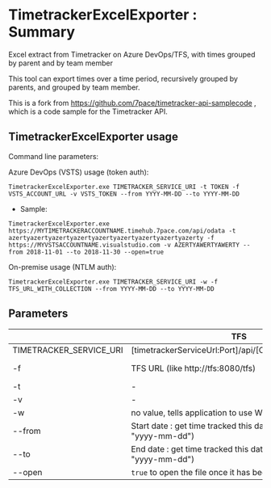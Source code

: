 TimetrackerExcelExporter : Summary
===================

Excel extract from Timetracker on Azure DevOps/TFS, with times grouped by parent and by team member


This tool can export times over a time period, recursively grouped by parents, and grouped by team member.

This is a fork from https://github.com/7pace/timetracker-api-samplecode , which is a code sample for the Timetracker API.

## TimetrackerExcelExporter usage

Command line parameters:

Azure DevOps (VSTS) usage (token auth): 
```
TimetrackerExcelExporter.exe TIMETRACKER_SERVICE_URI -t TOKEN -f VSTS_ACCOUNT_URL -v VSTS_TOKEN --from YYYY-MM-DD --to YYYY-MM-DD
```

- Sample: 
```
TimetrackerExcelExporter.exe https://MYTIMETRACKERACCOUNTNAME.timehub.7pace.com/api/odata -t azertyazertyazertyazertyazertyazertyazertyazertyazerty -f https://MYVSTSACCOUNTNAME.visualstudio.com -v AZERTYAWERTYAWERTY --from 2018-11-01 --to 2018-11-30 --open=true
```


On-premise usage (NTLM auth):
```
TimetrackerExcelExporter.exe TIMETRACKER_SERVICE_URI -w -f TFS_URL_WITH_COLLECTION --from YYYY-MM-DD --to YYYY-MM-DD
```
## Parameters

|   | TFS  | VSTS  |
|---|---|---|
| TIMETRACKER_SERVICE_URI  | [timetrackerServiceUrl:Port]/api/[CollectionName]/odata  |  https://[accountName].timehub.7pace.com/api/odata |
|-f| TFS URL (like http://tfs:8080/tfs)|VSTS Account URL (https://[accountName].visualstudio.com)|
| -t  | -  | Timetracker API Token  |
| -v  | -  | VSTS Personal token.  |
| -w  | no value, tells application to use Windows Credentials  | -  |
| --from  | Start date : get time tracked this date or after (format "yyyy-mm-dd")   | idem |
| --to  |  End date : get time tracked this date or before (format "yyyy-mm-dd") | idem |
| --open| ```true``` to open the file once it has been generated.| idem


